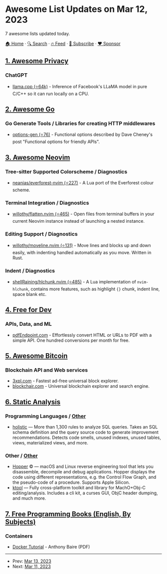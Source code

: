 # Awesome List Updates on Mar 12, 2023

7 awesome lists updated today.

[🏠 Home](/README.md) · [🔍 Search](https://www.trackawesomelist.com/search/) · [🔥 Feed](https://www.trackawesomelist.com/rss.xml) · [📮 Subscribe](https://trackawesomelist.us17.list-manage.com/subscribe?u=d2f0117aa829c83a63ec63c2f&id=36a103854c) · [❤️  Sponsor](https://github.com/sponsors/theowenyoung)



## [1. Awesome Privacy](/content/pluja/awesome-privacy/README.md)

### ChatGPT

*   [llama.cpp (⭐64k)](https://github.com/ggerganov/llama.cpp) - Inference of Facebook's LLaMA model in pure C/C++ so it can run locally on a CPU.

## [2. Awesome Go](/content/avelino/awesome-go/README.md)

### Go Generate Tools / Libraries for creating HTTP middlewares

*   [options-gen (⭐76)](https://github.com/kazhuravlev/options-gen) - Functional options described by Dave Cheney's post "Functional options for friendly APIs".

## [3. Awesome Neovim](/content/rockerBOO/awesome-neovim/README.md)

### Tree-sitter Supported Colorscheme / Diagnostics

*   [neanias/everforest-nvim (⭐227)](https://github.com/neanias/everforest-nvim) - A Lua port of the Everforest colour scheme.

### Terminal Integration / Diagnostics

*   [willothy/flatten.nvim (⭐465)](https://github.com/willothy/flatten.nvim) - Open files from terminal buffers in your current Neovim instance instead of launching a nested instance.

### Editing Support / Diagnostics

*   [willothy/moveline.nvim (⭐131)](https://github.com/willothy/moveline.nvim) - Move lines and blocks up and down easily, with indenting handled automatically as you move. Written in Rust.

### Indent / Diagnostics

*   [shellRaining/hlchunk.nvim (⭐485)](https://github.com/shellRaining/hlchunk.nvim) - A Lua implementation of `nvim-hlchunk`, contains more features, such as highlight `{}` chunk, indent line, space blank etc.

## [4. Free for Dev](/content/ripienaar/free-for-dev/README.md)

### APIs, Data, and ML

*   [pdfEndpoint.com](https://pdfendpoint.com) - Effortlessly convert HTML or URLs to PDF with a simple API. One hundred conversions per month for free.

## [5. Awesome Bitcoin](/content/igorbarinov/awesome-bitcoin/README.md)

### Blockchain API and Web services

*   [3xpl.com](https://3xpl.com/) - Fastest ad-free universal block explorer.
*   [blockchair.com](https://blockchair.com/) - Universal blockchain explorer and search engine.

## [6. Static Analysis](/content/analysis-tools-dev/static-analysis/README.md)

### Programming Languages / [Other](#other-1)

*   [holistic](https://holistic.dev/) — More than 1,300 rules to analyze SQL queries. Takes an SQL schema definition and the query source code to generate improvement recommendations. Detects code smells, unused indexes, unused tables, views, materialized views, and more.

### Other / [Other](#other-1)

*   [Hopper](https://www.hopperapp.com/) :copyright: — macOS and Linux reverse engineering tool that lets you disassemble, decompile and debug applications. Hopper displays the code using different representations, e.g. the Control Flow Graph, and the pseudo-code of a procedure. Supports Apple Silicon.
*   [ktool](https://ktool.cynder.me/en/latest/ktool.html) — Fully cross-platform toolkit and library for MachO+Obj-C editing/analysis. Includes a cli kit, a curses GUI, ObjC header dumping, and much more.

## [7. Free Programming Books (English, By Subjects)](/content/EbookFoundation/free-programming-books/books/free-programming-books-subjects/README.md)

### Containers

*   [Docker Tutorial](https://people.irisa.fr/Anthony.Baire/docker-tutorial.pdf) - Anthony Baire (PDF)

---

- Prev: [Mar 13, 2023](/content/2023/03/13/README.md)
- Next: [Mar 11, 2023](/content/2023/03/11/README.md)